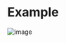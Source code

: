 # Example

![image](https://user-images.githubusercontent.com/15198092/164675294-e4121ebb-b8bb-4bde-9bd6-818bbfd1fe12.png)

